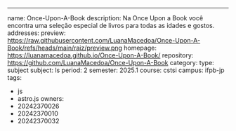 ---
name: Once-Upon-A-Book
description: Na Once Upon a Book você encontra uma seleção especial de livros para todas as idades e gostos.
addresses:
  preview: https://raw.githubusercontent.com/LuanaMacedoa/Once-Upon-A-Book/refs/heads/main/raiz/preview.png
  homepage: https://luanamacedoa.github.io/Once-Upon-A-Book/
  repository: https://github.com/LuanaMacedoa/Once-Upon-A-Book
category:
  type: subject
  subject: ls
  period: 2
  semester: 2025.1
  course: cstsi
  campus: ifpb-jp
tags:
  - js
  - astro.js
owners:
  - 20242370026
  - 20242370010
  - 20242370032
